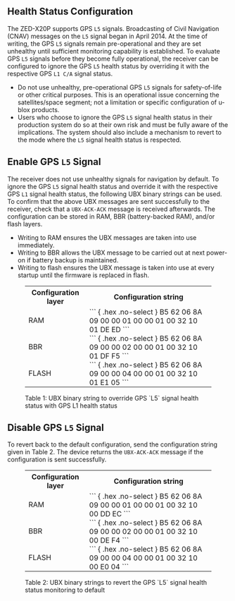 ## Health Status Configuration
The ZED-X20P supports GPS `L5` signals. Broadcasting of Civil Navigation (CNAV) messages on the `L5` signal began in April 2014. At the time of writing, the GPS `L5` signals remain pre-operational and they are set unhealthy until sufficient monitoring capability is established. To evaluate GPS `L5` signals before they become fully operational, the receiver can be configured to ignore the GPS `L5` health status by overriding it with the respective GPS `L1 C/A` signal status.

- Do not use unhealthy, pre-operational GPS `L5` signals for safety-of-life or other critical purposes. This is an operational issue concerning the satellites/space segment; not a limitation or specific configuration of u-blox products.
- Users who choose to ignore the GPS `L5` signal health status in their production system do so at their own risk and must be fully aware of the implications. The system should also include a mechanism to revert to the mode where the `L5` signal health status is respected.


## Enable GPS `L5` Signal
The receiver does not use unhealthy signals for navigation by default. To ignore the GPS `L5` signal health status and override it with the respective GPS `L1` signal health status, the following UBX binary strings can be used. To confirm that the above UBX messages are sent successfully to the receiver, check that a `UBX-ACK-ACK` message is received afterwards. The configuration can be stored in RAM, BBR (battery-backed RAM), and/or flash layers.

- Writing to RAM ensures the UBX messages are taken into use immediately.
- Writing to BBR allows the UBX message to be carried out at next power-on if battery backup is maintained.
- Writing to flash ensures the UBX message is taken into use at every startup until the firmware is replaced in flash.


<figure markdown>
<!-- { style="padding: 0 3em 0 1.1764705882em;" } -->
<table markdown>
<tr>
<th>Configuration layer</th>
<th>Configuration string</th>
</tr>
<tr markdown>
<td style="vertical-align: middle;">RAM</td>
<td style="padding-top: 0; padding-bottom: 0;" markdown>
``` { .hex .no-select }
B5 62 06 8A 09 00 00 01 00 00 01 00 32 10 01 DE ED
```
</td>
</tr>
<tr markdown>
<td style="vertical-align: middle;">BBR</td>
<td style="padding-top: 0; padding-bottom: 0;" markdown>
``` { .hex .no-select }
B5 62 06 8A 09 00 00 02 00 00 01 00 32 10 01 DF F5
```
</td>
</tr>
<tr markdown>
<td style="vertical-align: middle;">FLASH</td>
<td style="padding-top: 0; padding-bottom: 0;" markdown>
``` { .hex .no-select }
B5 62 06 8A 09 00 00 04 00 00 01 00 32 10 01 E1 05
```
</td>
</tr>
</table>
<figcaption markdown>Table 1: UBX binary string to override GPS `L5` signal health status with GPS L1 health status</figcaption>
</figure>


<!-- 
| Configuration layer | Configuration string |
| :---- | :--------------------------------------------------: |
| RAM   | `B5 62 06 8A 09 00 00 01 00 00 01 00 32 10 01 DE ED` |
| BBR   | `B5 62 06 8A 09 00 00 02 00 00 01 00 32 10 01 DF F5` |
| FLASH | `B5 62 06 8A 09 00 00 04 00 00 01 00 32 10 01 E1 05` |
-->



## Disable GPS `L5` Signal
To revert back to the default configuration, send the configuration string given in Table 2. The device returns the `UBX-ACK-ACK` message if the configuration is sent successfully.


<figure markdown>
<!-- { style="padding: 0 3em 0 1.1764705882em;" } -->
<table markdown>
<tr>
<th>Configuration layer</th>
<th>Configuration string</th>
</tr>
<tr markdown>
<td style="vertical-align: middle;">RAM</td>
<td style="padding-top: 0; padding-bottom: 0;" markdown>
``` { .hex .no-select }
B5 62 06 8A 09 00 00 01 00 00 01 00 32 10 00 DD EC
```
</td>
</tr>
<tr markdown>
<td style="vertical-align: middle;">BBR</td>
<td style="padding-top: 0; padding-bottom: 0;" markdown>
``` { .hex .no-select }
B5 62 06 8A 09 00 00 02 00 00 01 00 32 10 00 DE F4
```
</td>
</tr>
<tr markdown>
<td style="vertical-align: middle;">FLASH</td>
<td style="padding-top: 0; padding-bottom: 0;" markdown>
``` { .hex .no-select }
B5 62 06 8A 09 00 00 04 00 00 01 00 32 10 00 E0 04
```
</td>
</tr>
</table>
<figcaption markdown>Table 2: UBX binary strings to revert the GPS `L5` signal health status monitoring to default</figcaption>
</figure>


<!-- 
| Configuration layer | Configuration string |
| :---- | :--------------------------------------------------: |
| RAM   | `B5 62 06 8A 09 00 00 01 00 00 01 00 32 10 00 DD EC` |
| BBR   | `B5 62 06 8A 09 00 00 02 00 00 01 00 32 10 00 DE F4` |
| FLASH | `B5 62 06 8A 09 00 00 04 00 00 01 00 32 10 00 E0 04` |
-->
